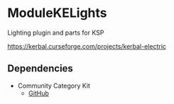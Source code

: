 # ModuleKELights
Lighting plugin and parts for KSP

https://kerbal.curseforge.com/projects/kerbal-electric

## Dependencies

* Community Category Kit
	+ [GitHub](https://github.com/BobPalmer/CommunityCategoryKit)
